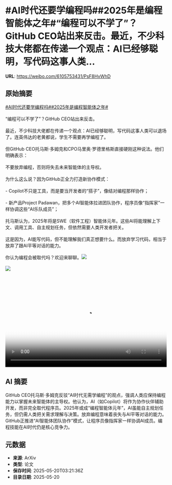 # #AI时代还要学编程吗##2025年是编程智能体之年#“编程可以不学了”？GitHub CEO站出来反击。最近，不少科技大佬都在传递一个观点：AI已经够聪明，写代码这事人类...

**URL**: https://weibo.com/6105753431/PsF8HvWhD

## 原始摘要

<a href="https://m.weibo.cn/search?containerid=231522type%3D1%26t%3D10%26q%3D%23AI%E6%97%B6%E4%BB%A3%E8%BF%98%E8%A6%81%E5%AD%A6%E7%BC%96%E7%A8%8B%E5%90%97%23&amp;extparam=%23AI%E6%97%B6%E4%BB%A3%E8%BF%98%E8%A6%81%E5%AD%A6%E7%BC%96%E7%A8%8B%E5%90%97%23" data-hide=""><span class="surl-text">#AI时代还要学编程吗#</span></a><a href="https://m.weibo.cn/search?containerid=231522type%3D1%26t%3D10%26q%3D%232025%E5%B9%B4%E6%98%AF%E7%BC%96%E7%A8%8B%E6%99%BA%E8%83%BD%E4%BD%93%E4%B9%8B%E5%B9%B4%23&amp;extparam=%232025%E5%B9%B4%E6%98%AF%E7%BC%96%E7%A8%8B%E6%99%BA%E8%83%BD%E4%BD%93%E4%B9%8B%E5%B9%B4%23" data-hide=""><span class="surl-text">#2025年是编程智能体之年#</span></a><br><br>“编程可以不学了”？GitHub CEO站出来反击。<br><br>最近，不少科技大佬都在传递一个观点：AI已经够聪明，写代码这事人类可以退场了。连英伟达的老黄都说，学生不需要再学编程了。<br><br>但GitHub CEO托马斯·多姆克和CPO马里奥·罗德里格斯直接硬刚这种说法。他们明确表示：<br><br>不要放弃编程，否则将失去未来智能体的主导权。<br><br>为什么这么说？因为GitHub正全力打造新协作模式：<br><br>- Copilot不只是工具，而是要当开发者的“搭子”，像结对编程那样协作；<br><br>- 新产品Project Padawan，把多个AI智能体拉进团队协作，程序员像“指挥家”一样协调这些“AI乐队成员”；<br><br>托马斯认为，2025年将是SWE（软件工程）智能体元年。这些AI将能理解上下文、调用工具、自主规划任务，但依然需要人类开发者把关。<br><br>这是因为，AI能写代码，但不能理解我们真正想要什么。而放弃学习代码，相当于放弃了跟AI平等对话的能力。<br><br>你认为编程会被取代吗？欢迎来聊聊。<img style="" src="https://tvax1.sinaimg.cn/large/006Fd7o3gy1i1lpo1a3tcj30wm07oabw.jpg" referrerpolicy="no-referrer"><br><br><img style="" src="https://tvax3.sinaimg.cn/large/006Fd7o3ly1i1lpogeptyj30k00mot9a.jpg" referrerpolicy="no-referrer"><br><br><br clear="both"><div style="clear: both"></div><video controls="controls" poster="https://tvax4.sinaimg.cn/orj480/006Fd7o3ly1i1lpofxiknj30k00mogm9.jpg" style="width: 100%"><source src="https://f.video.weibocdn.com/o0/fifAjRhQlx08onZ1mL6w01041200c1n20E010.mp4?label=mp4_720p&amp;template=720x816.24.0&amp;ori=0&amp;ps=1CwnkDw1GXwCQx&amp;Expires=1747714632&amp;ssig=GSFCSxC4Ta&amp;KID=unistore,video"><source src="https://f.video.weibocdn.com/o0/K6gheme2lx08onZ0qp8c010412007a0Z0E010.mp4?label=mp4_hd&amp;template=540x612.24.0&amp;ori=0&amp;ps=1CwnkDw1GXwCQx&amp;Expires=1747714632&amp;ssig=yxwVPlVViw&amp;KID=unistore,video"><source src="https://f.video.weibocdn.com/o0/FaM0ihVRlx08onZ0bOpO0104120043Jg0E010.mp4?label=mp4_ld&amp;template=360x408.24.0&amp;ori=0&amp;ps=1CwnkDw1GXwCQx&amp;Expires=1747714632&amp;ssig=8ROv%2BuThiF&amp;KID=unistore,video"><p>视频无法显示，请前往<a href="https://video.weibo.com/show?fid=1034%3A5168313089851401" target="_blank" rel="noopener noreferrer">微博视频</a>观看。</p></video>

## AI 摘要

GitHub CEO托马斯·多姆克反驳“AI时代无需学编程”的观点，强调人类应保持编程能力以掌握未来智能体的主导权。他认为，AI（如Copilot）将作为协作伙伴辅助开发，而非完全取代程序员。2025年或成“编程智能体元年”，AI虽能自主规划任务，但仍需人类把关需求理解与决策。放弃编程意味着丧失与AI平等对话的能力。GitHub正推进“AI智能体团队协作”模式，让程序员像指挥家一样协调AI成员。编程技能在AI时代仍是核心竞争力。

## 元数据

- **来源**: ArXiv
- **类型**: 论文
- **保存时间**: 2025-05-20T03:21:36Z
- **目录日期**: 2025-05-20
